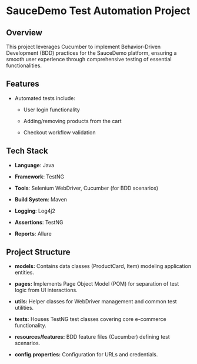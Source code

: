 # SauceDemo Test Automation Project

## Overview

This project leverages Cucumber to implement Behavior-Driven Development (BDD) practices for the SauceDemo platform,
ensuring a smooth user experience through comprehensive testing of essential functionalities.

## Features

- Automated tests include:

    - User login functionality

    - Adding/removing products from the cart

    - Checkout workflow validation

## Tech Stack

- **Language**: Java

- **Framework**: TestNG

- **Tools**: Selenium WebDriver, Cucumber (for BDD scenarios)

- **Build System**: Maven

- **Logging**: Log4j2

- **Assertions**: TestNG

- **Reports**: Allure

## Project Structure

- **models:** Contains data classes (ProductCard, Item) modeling application entities.

- **pages:** Implements Page Object Model (POM) for separation of test logic from UI interactions.

- **utils:** Helper classes for WebDriver management and common test utilities.

- **tests:** Houses TestNG test classes covering core e-commerce functionality.

- **resources/features:** BDD feature files (Cucumber) defining test scenarios.

- **config.properties:** Configuration for URLs and credentials.



